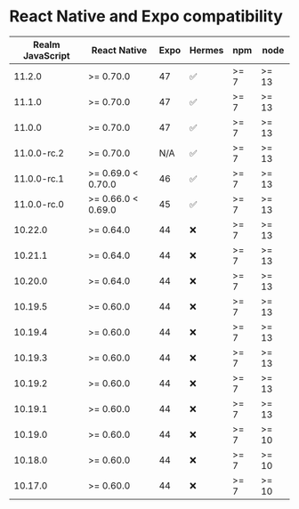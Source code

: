 # React Native and Expo compatibility


| Realm JavaScript       | React Native       | Expo     | Hermes | npm    | node   |
|------------------------|--------------------|----------|--------|--------|--------|
| 11.2.0                 | >= 0.70.0          | 47       | ✅     | >= 7   | >= 13  |
| 11.1.0                 | >= 0.70.0          | 47       | ✅     | >= 7   | >= 13  |
| 11.0.0                 | >= 0.70.0          | 47       | ✅     | >= 7   | >= 13  |
| 11.0.0-rc.2            | >= 0.70.0          | N/A      | ✅     | >= 7   | >= 13  |
| 11.0.0-rc.1            | >= 0.69.0 < 0.70.0 | 46       | ✅     | >= 7   | >= 13  |
| 11.0.0-rc.0            | >= 0.66.0 < 0.69.0 | 45       | ✅     | >= 7   | >= 13  |
| 10.22.0                | >= 0.64.0          | 44       | ❌     | >= 7   | >= 13  |
| 10.21.1                | >= 0.64.0          | 44       | ❌     | >= 7   | >= 13  |
| 10.20.0                | >= 0.64.0          | 44       | ❌     | >= 7   | >= 13  |
| 10.19.5                | >= 0.60.0          | 44       | ❌     | >= 7   | >= 13  |
| 10.19.4                | >= 0.60.0          | 44       | ❌     | >= 7   | >= 13  |
| 10.19.3                | >= 0.60.0          | 44       | ❌     | >= 7   | >= 13  |
| 10.19.2                | >= 0.60.0          | 44       | ❌     | >= 7   | >= 13  |
| 10.19.1                | >= 0.60.0          | 44       | ❌     | >= 7   | >= 13  |
| 10.19.0                | >= 0.60.0          | 44       | ❌     | >= 7   | >= 10  |
| 10.18.0                | >= 0.60.0          | 44       | ❌     | >= 7   | >= 10  |
| 10.17.0                | >= 0.60.0          | 44       | ❌     | >= 7   | >= 10  |
